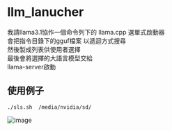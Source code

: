 # llm_lanucher  
我請llama3.1協作一個命令列下的 llama.cpp 選單式啟動器  
會把指令目錄下的gguf檔案 以遞迴方式搜尋  
然後製成列表供使用者選擇  
最後會將選擇的大語言模型交給  
llama-server啟動  

## 使用例子
```
./sls.sh  /media/nvidia/sd/
```
![image](https://github.com/user-attachments/assets/51ca0e16-22bf-40bc-8eb2-d5bfde5c16c4)
